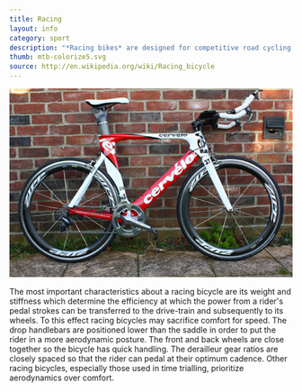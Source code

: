 ```yaml
---
title: Racing
layout: info
category: sport
description: "*Racing bikes* are designed for competitive road cycling. They are extremely high performance, but demand very ideal terrain and conditions."
thumb: mtb-colorize5.svg
source: http://en.wikipedia.org/wiki/Racing_bicycle
---
```


![Bike photo](img/bikes/racing.jpg)

The most important characteristics about a racing bicycle are its weight and stiffness which determine the efficiency at which the power from a rider's pedal strokes can be transferred to the drive-train and subsequently to its wheels. To this effect racing bicycles may sacrifice comfort for speed. The drop handlebars are positioned lower than the saddle in order to put the rider in a more aerodynamic posture. The front and back wheels are close together so the bicycle has quick handling. The derailleur gear ratios are closely spaced so that the rider can pedal at their optimum cadence. Other racing bicycles, especially those used in time trialling, prioritize aerodynamics over comfort.